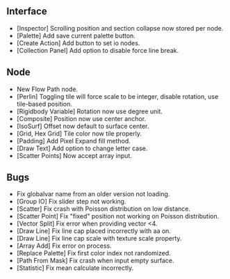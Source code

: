 ## Interface
- [Inspector] Scrolling position and section collapse now stored per node.
- [Palette] Add save current palette button.
- [Create Action] Add button to set io nodes.
- [Collection Panel] Add option to disable force line break.

## Node
- New Flow Path node.
- [Perlin] Toggling tile will force scale to be integer, disable rotation, use tile-based position.
- [Rigidbody Variable] Rotation now use degree unit.
- [Composite] Position now use center anchor.
- [IsoSurf] Offset now default to surface center.
- [Grid, Hex Grid] Tile color now tile properly.
- [Padding] Add Pixel Expand fill method.
- [Draw Text] Add option to change letter case.
- [Scatter Points] Now accept array input.

## Bugs
- Fix globalvar name from an older version not loading.
- [Group IO] Fix slider step not working.
- [Scatter] Fix crash with Poisson distribution on low distance.
- [Scatter Point] Fix "fixed" position not working on Poisson distribution.
- [Vector Split] Fix error when providing vector <4.
- [Draw Line] Fix line cap placed incorrectly with aa on.
- [Draw Line] Fix line cap scale with texture scale property.
- [Array Add] Fix error on process.
- [Replace Palette] Fix first color index not randomized.
- [Path From Mask] Fix crash when input empty surface.
- [Statistic] Fix mean calculate incorrectly.